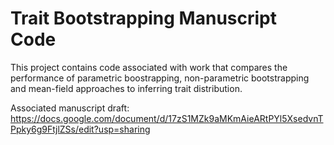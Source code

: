 # Trait Bootstrapping Manuscript Code

This project contains code associated with work that compares the performance of parametric boostrapping, non-parametric bootstrapping and mean-field approaches to inferring trait distribution.

Associated manuscript draft: https://docs.google.com/document/d/17zS1MZk9aMKmAieARtPYl5XsedvnTPpky6g9FtjlZSs/edit?usp=sharing
